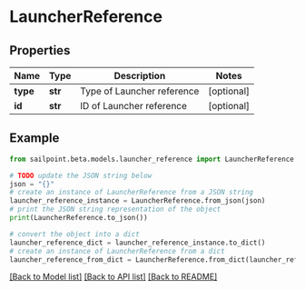 # LauncherReference


## Properties

Name | Type | Description | Notes
------------ | ------------- | ------------- | -------------
**type** | **str** | Type of Launcher reference | [optional] 
**id** | **str** | ID of Launcher reference | [optional] 

## Example

```python
from sailpoint.beta.models.launcher_reference import LauncherReference

# TODO update the JSON string below
json = "{}"
# create an instance of LauncherReference from a JSON string
launcher_reference_instance = LauncherReference.from_json(json)
# print the JSON string representation of the object
print(LauncherReference.to_json())

# convert the object into a dict
launcher_reference_dict = launcher_reference_instance.to_dict()
# create an instance of LauncherReference from a dict
launcher_reference_from_dict = LauncherReference.from_dict(launcher_reference_dict)
```
[[Back to Model list]](../README.md#documentation-for-models) [[Back to API list]](../README.md#documentation-for-api-endpoints) [[Back to README]](../README.md)


